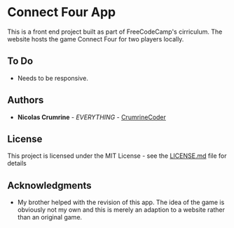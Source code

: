# Connect Four App

This is a front end project built as part of FreeCodeCamp's cirriculum. The website hosts the game Connect Four for two players locally. 

## To Do

* Needs to be responsive. 

## Authors

* **Nicolas Crumrine** - *EVERYTHING* - [CrumrineCoder](https://github.com/CrumrineCoder)

## License

This project is licensed under the MIT License - see the [LICENSE.md](LICENSE.md) file for details

## Acknowledgments

* My brother helped with the revision of this app. The idea of the game is obviously not my own and this is merely an adaption to a website rather than an original game. 
